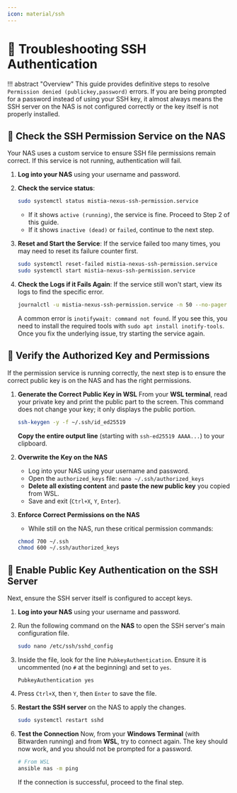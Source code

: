 ```yaml
---
icon: material/ssh
---
```


# 🔑 Troubleshooting SSH Authentication

!!! abstract "Overview"
    This guide provides definitive steps to resolve `Permission denied (publickey,password)` errors. If you are being prompted for a password instead of using your SSH key, it almost always means the SSH server on the NAS is not configured correctly or the key itself is not properly installed.

## 📝 Check the SSH Permission Service on the NAS

Your NAS uses a custom service to ensure SSH file permissions remain correct. If this service is not running, authentication will fail.

1. **Log into your NAS** using your username and password.

2. **Check the service status**:

    ```bash
    sudo systemctl status mistia-nexus-ssh-permission.service
    ```

    - If it shows `active (running)`, the service is fine. Proceed to Step 2 of this guide.
    - If it shows `inactive (dead)` or `failed`, continue to the next step.

3. **Reset and Start the Service**:
    If the service failed too many times, you may need to reset its failure counter first.

    ```bash
    sudo systemctl reset-failed mistia-nexus-ssh-permission.service
    sudo systemctl start mistia-nexus-ssh-permission.service
    ```

4. **Check the Logs if it Fails Again**:
    If the service still won't start, view its logs to find the specific error.

    ```bash
    journalctl -u mistia-nexus-ssh-permission.service -n 50 --no-pager
    ```

    A common error is `inotifywait: command not found`. If you see this, you need to install the required tools with `sudo apt install inotify-tools`. Once you fix the underlying issue, try starting the service again.

## 🔐 Verify the Authorized Key and Permissions

If the permission service is running correctly, the next step is to ensure the correct public key is on the NAS and has the right permissions.

1. **Generate the Correct Public Key in WSL**
    From your **WSL terminal**, read your private key and print the public part to the screen. This command does not change your key; it only displays the public portion.

    ```bash
    ssh-keygen -y -f ~/.ssh/id_ed25519
    ```

    **Copy the entire output line** (starting with `ssh-ed25519 AAAA...`) to your clipboard.

2. **Overwrite the Key on the NAS**
    - Log into your NAS using your username and password.
    - Open the `authorized_keys` file: `nano ~/.ssh/authorized_keys`
    - **Delete all existing content** and **paste the new public key** you copied from WSL.
    - Save and exit (`Ctrl+X`, `Y`, `Enter`).

3. **Enforce Correct Permissions on the NAS**
    - While still on the NAS, run these critical permission commands:

    ```bash
    chmod 700 ~/.ssh
    chmod 600 ~/.ssh/authorized_keys
    ```

## 📃 Enable Public Key Authentication on the SSH Server

Next, ensure the SSH server itself is configured to accept keys.

1. **Log into your NAS** using your username and password.

2. Run the following command on the **NAS** to open the SSH server's main configuration file.

    ```bash
    sudo nano /etc/ssh/sshd_config
    ```

3. Inside the file, look for the line `PubkeyAuthentication`. Ensure it is uncommented (no `#` at the beginning) and set to `yes`.

    ```sshd_config
    PubkeyAuthentication yes
    ```

4. Press `Ctrl+X`, then `Y`, then `Enter` to save the file.

5. **Restart the SSH server** on the NAS to apply the changes.

    ```bash
    sudo systemctl restart sshd
    ```

6. **Test the Connection**
    Now, from your **Windows Terminal** (with Bitwarden running) and from **WSL**, try to connect again. The key should now work, and you should not be prompted for a password.

    ```bash
    # From WSL
    ansible nas -m ping
    ```

    If the connection is successful, proceed to the final step.
